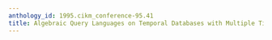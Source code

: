 ```yaml
---
anthology_id: 1995.cikm_conference-95.41
title: Algebraic Query Languages on Temporal Databases with Multiple Time Granularities
---
```

